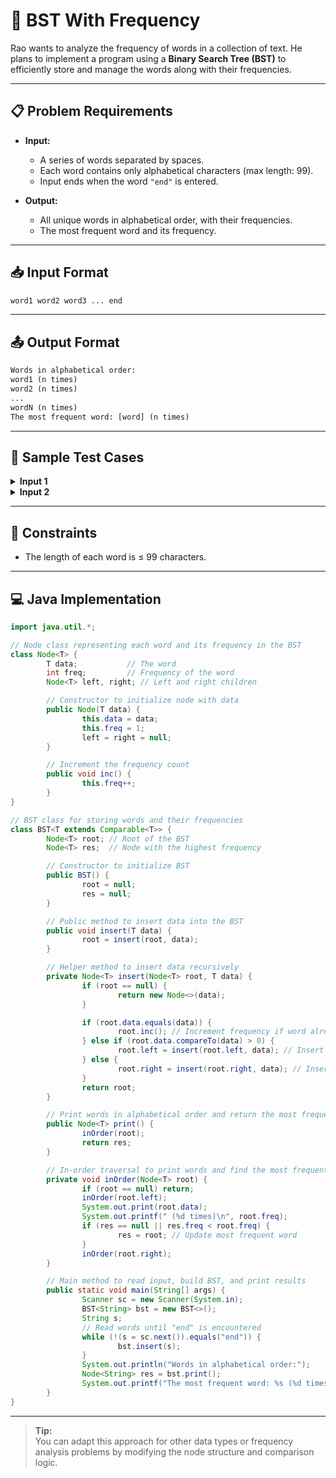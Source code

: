 # 🌳 BST With Frequency

Rao wants to analyze the frequency of words in a collection of text. He plans to implement a program using a **Binary Search Tree (BST)** to efficiently store and manage the words along with their frequencies.

---

## 📋 Problem Requirements

- **Input:**  
    - A series of words separated by spaces.  
    - Each word contains only alphabetical characters (max length: 99).
    - Input ends when the word `"end"` is entered.

- **Output:**  
    - All unique words in alphabetical order, with their frequencies.
    - The most frequent word and its frequency.

---

## 📥 Input Format

```txt
word1 word2 word3 ... end
```

---

## 📤 Output Format

```txt
Words in alphabetical order:
word1 (n times)
word2 (n times)
...
wordN (n times)
The most frequent word: [word] (n times)
```

---

## 🧪 Sample Test Cases

<details>
<summary><strong>Input 1</strong></summary>

```txt
apple banana cherry cherry apple apple
end
```

**Output 1**
```txt
Words in alphabetical order:
apple (3 times)
banana (1 times)
cherry (2 times)
The most frequent word: apple (3 times)
```
</details>

<details>
<summary><strong>Input 2</strong></summary>

```txt
programming code debugging programming testing
end
```

**Output 2**
```txt
Words in alphabetical order:
code (1 times)
debugging (1 times)
programming (2 times)
testing (1 times)
The most frequent word: programming (2 times)
```
</details>

---

## 🚦 Constraints

- The length of each word is ≤ 99 characters.

---

## 💻 Java Implementation

```java
import java.util.*;

// Node class representing each word and its frequency in the BST
class Node<T> {
        T data;           // The word
        int freq;         // Frequency of the word
        Node<T> left, right; // Left and right children

        // Constructor to initialize node with data
        public Node(T data) {
                this.data = data;
                this.freq = 1;
                left = right = null;
        }

        // Increment the frequency count
        public void inc() {
                this.freq++;
        }
}

// BST class for storing words and their frequencies
class BST<T extends Comparable<T>> {
        Node<T> root; // Root of the BST
        Node<T> res;  // Node with the highest frequency

        // Constructor to initialize BST
        public BST() {
                root = null;
                res = null;
        }

        // Public method to insert data into the BST
        public void insert(T data) {
                root = insert(root, data);
        }

        // Helper method to insert data recursively
        private Node<T> insert(Node<T> root, T data) {
                if (root == null) {
                        return new Node<>(data);
                }

                if (root.data.equals(data)) {
                        root.inc(); // Increment frequency if word already exists
                } else if (root.data.compareTo(data) > 0) {
                        root.left = insert(root.left, data); // Insert in left subtree
                } else {
                        root.right = insert(root.right, data); // Insert in right subtree
                }
                return root;
        }

        // Print words in alphabetical order and return the most frequent node
        public Node<T> print() {
                inOrder(root);
                return res;
        }

        // In-order traversal to print words and find the most frequent word
        private void inOrder(Node<T> root) {
                if (root == null) return;
                inOrder(root.left);
                System.out.print(root.data);
                System.out.printf(" (%d times)\n", root.freq);
                if (res == null || res.freq < root.freq) {
                        res = root; // Update most frequent word
                }
                inOrder(root.right);
        }

        // Main method to read input, build BST, and print results
        public static void main(String[] args) {
                Scanner sc = new Scanner(System.in);
                BST<String> bst = new BST<>();
                String s;
                // Read words until "end" is encountered
                while (!(s = sc.next()).equals("end")) {
                        bst.insert(s);
                }
                System.out.println("Words in alphabetical order:");
                Node<String> res = bst.print();
                System.out.printf("The most frequent word: %s (%d times)", res.data, res.freq);
        }
}
```

---

> **Tip:**  
> You can adapt this approach for other data types or frequency analysis problems by modifying the node structure and comparison logic.

